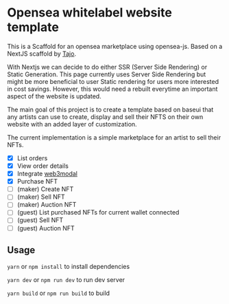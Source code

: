 
# Opensea whitelabel website template

This is a Scaffold for an opensea marketplace using opensea-js. Based on a NextJS scaffold by [Tajo](https://github.com/tajo/nextjs-baseweb).

With Nextjs we can decide to do either SSR (Server Side Rendering) or Static Generation. This page currently uses Server Side Rendering but might be more beneficial to user Static rendering for users more interested in cost savings. However, this would need a rebuilt everytime an important aspect of the website is updated.

The main goal of this project is to create a template based on baseui that any artists can use to create, display and sell their NFTS on their own website with an added layer of customization.

The current implementation is a simple marketplace for an artist to sell their NFTs.

 - [x] List orders
 - [x] View order details
 - [x] Integrate [web3modal](https://github.com/Web3Modal/web3modal)
 - [x] Purchase NFT
 - [ ] (maker) Create NFT
 - [ ] (maker) Sell NFT
 - [ ] (maker) Auction NFT
 - [ ] (guest) List purchased NFTs for current wallet connected
 - [ ] (guest) Sell NFT
 - [ ]  (guest) Auction NFT

## Usage

 `yarn` or `npm install` to install dependencies
 
 `yarn dev` or `npm run dev` to run dev server
 
 `yarn build` or `npm run build` to build
